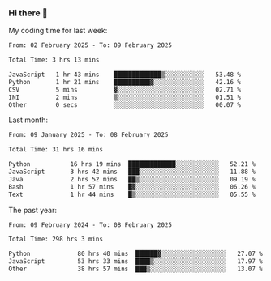 ### Hi there 👋

My coding time for last week:

<!--START_SECTION:week-->

```txt
From: 02 February 2025 - To: 09 February 2025

Total Time: 3 hrs 13 mins

JavaScript   1 hr 43 mins    █████████████▒░░░░░░░░░░░   53.48 %
Python       1 hr 21 mins    ██████████▓░░░░░░░░░░░░░░   42.16 %
CSV          5 mins          ▓░░░░░░░░░░░░░░░░░░░░░░░░   02.71 %
INI          2 mins          ▒░░░░░░░░░░░░░░░░░░░░░░░░   01.51 %
Other        0 secs          ░░░░░░░░░░░░░░░░░░░░░░░░░   00.07 %
```

<!--END_SECTION:week-->

Last month:

<!--START_SECTION:month-->

```txt
From: 09 January 2025 - To: 08 February 2025

Total Time: 31 hrs 16 mins

Python           16 hrs 19 mins  █████████████░░░░░░░░░░░░   52.21 %
JavaScript       3 hrs 42 mins   ███░░░░░░░░░░░░░░░░░░░░░░   11.88 %
Java             2 hrs 52 mins   ██▒░░░░░░░░░░░░░░░░░░░░░░   09.19 %
Bash             1 hr 57 mins    █▓░░░░░░░░░░░░░░░░░░░░░░░   06.26 %
Text             1 hr 44 mins    █▒░░░░░░░░░░░░░░░░░░░░░░░   05.55 %
```

<!--END_SECTION:month-->

The past year:

<!--START_SECTION:year-->

```txt
From: 09 February 2024 - To: 08 February 2025

Total Time: 298 hrs 3 mins

Python             80 hrs 40 mins  ██████▓░░░░░░░░░░░░░░░░░░   27.07 %
JavaScript         53 hrs 33 mins  ████▒░░░░░░░░░░░░░░░░░░░░   17.97 %
Other              38 hrs 57 mins  ███▒░░░░░░░░░░░░░░░░░░░░░   13.07 %
```

<!--END_SECTION:year-->
